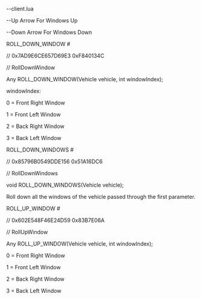 --client.lua

--Up Arrow For Windows Up

--Down Arrow For Windows Down

ROLL_DOWN_WINDOW #

// 0x7AD9E6CE657D69E3 0xF840134C

// RollDownWindow

Any ROLL_DOWN_WINDOW(Vehicle vehicle, int windowIndex);

windowIndex:

0 = Front Right Window

1 = Front Left Window

2 = Back Right Window

3 = Back Left Window

ROLL_DOWN_WINDOWS #

// 0x85796B0549DDE156 0x51A16DC6

// RollDownWindows

void ROLL_DOWN_WINDOWS(Vehicle vehicle);

Roll down all the windows of the vehicle passed through the first parameter.

ROLL_UP_WINDOW #

// 0x602E548F46E24D59 0x83B7E06A

// RollUpWindow

Any ROLL_UP_WINDOW(Vehicle vehicle, int windowIndex);

0 = Front Right Window

1 = Front Left Window

2 = Back Right Window

3 = Back Left Window
